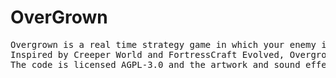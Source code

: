 OverGrown
===============
<pre>
Overgrown is a real time strategy game in which your enemy is a mold-like organic substance. 
Inspired by Creeper World and FortressCraft Evolved, Overgrown is a free, open source game developed using C++ and SFML. 
The code is licensed AGPL-3.0 and the artwork and sound effects are licensed CC BY 3.0.
</pre>
